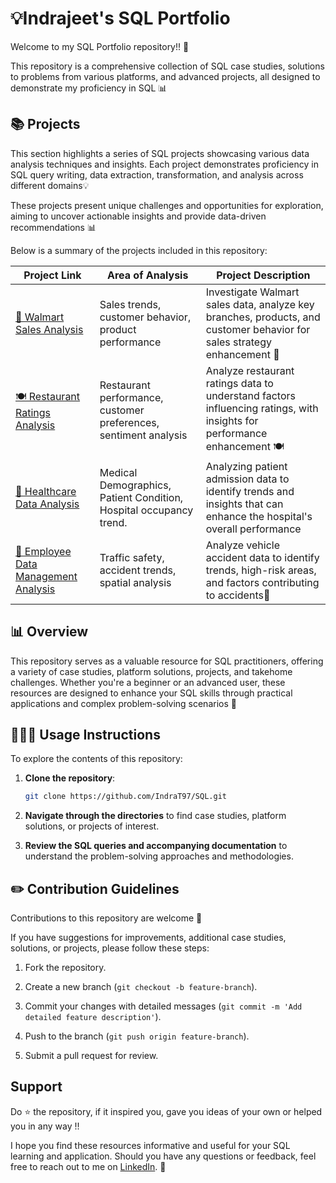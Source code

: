 # 💡Indrajeet's SQL Portfolio

Welcome to my SQL Portfolio repository!! 🚀

This repository is a comprehensive collection of SQL case studies, solutions to problems from various platforms, and advanced projects, all designed to demonstrate my proficiency in SQL 📊

## 📚 Projects

This section highlights a series of SQL projects showcasing various data analysis techniques and insights. Each project demonstrates proficiency in SQL query writing, data extraction, transformation, and analysis across different domains💡

These projects present unique challenges and opportunities for exploration, aiming to uncover actionable insights and provide data-driven recommendations 📊

Below is a summary of the projects included in this repository:

| Project Link | Area of Analysis | Project Description | 
|---|---|---|
|  [🏪 Walmart Sales Analysis](https://github.com/IndraT97/Everything-About-SQL/tree/main/Walmart%20Data%20Analysis) | Sales trends, customer behavior, product performance | Investigate Walmart sales data, analyze key branches, products, and customer behavior for sales strategy enhancement 🛒|  
|  [🍽️ Restaurant Ratings Analysis](https://github.com/IndraT97/Everything-About-SQL/tree/main/restaurant-ratings-analysis) | Restaurant performance, customer preferences, sentiment analysis | Analyze restaurant ratings data to understand factors influencing ratings, with insights for performance enhancement 🍽️| 
|  [🏥 Healthcare Data Analysis](https://github.com/IndraT97/Everything-About-SQL/tree/main/Healthcare%20Data%20Analysis) | Medical Demographics, Patient Condition, Hospital occupancy trend. | Analyzing patient admission data to identify trends and insights that can enhance the hospital's overall performance |
|  [🏥 Employee Data Management Analysis](https://github.com/IndraT97/Everything-About-SQL/tree/main/Employee%20Data%20Management%20Analysis) | Traffic safety, accident trends, spatial analysis | Analyze vehicle accident data to identify trends, high-risk areas, and factors contributing to accidents🚦 |

## 📊 Overview

This repository serves as a valuable resource for SQL practitioners, offering a variety of case studies, platform solutions, projects, and takehome challenges. Whether you're a beginner or an advanced user, these resources are designed to enhance your SQL skills through practical applications and complex problem-solving scenarios 🎯

## 👩🏻‍💻 Usage Instructions

To explore the contents of this repository:

1. **Clone the repository**:

    ```sh
    git clone https://github.com/IndraT97/SQL.git
    ```

2. **Navigate through the directories** to find case studies, platform solutions, or projects of interest.

3. **Review the SQL queries and accompanying documentation** to understand the problem-solving approaches and methodologies.


## ✏️ Contribution Guidelines

Contributions to this repository are welcome 🚀

If you have suggestions for improvements, additional case studies, solutions, or projects, please follow these steps:

1. Fork the repository.

2. Create a new branch (`git checkout -b feature-branch`).

3. Commit your changes with detailed messages (`git commit -m 'Add detailed feature description'`).

4. Push to the branch (`git push origin feature-branch`).

5. Submit a pull request for review.

## Support

Do ⭐ the repository, if it inspired you, gave you ideas of your own or helped you in any way !!

I hope you find these resources informative and useful for your SQL learning and application. Should you have any questions or feedback, feel free to reach out to me on [LinkedIn](https://www.linkedin.com/in/i97/). 🙌



